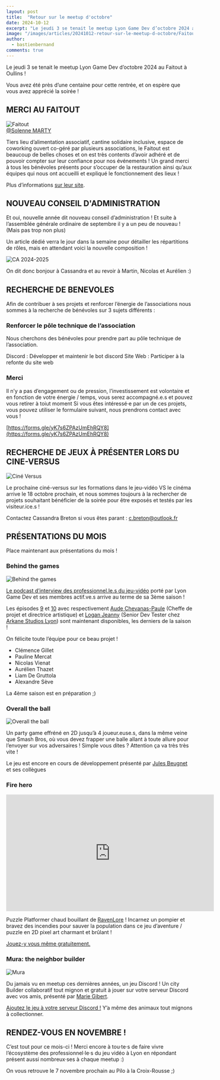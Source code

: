 ```yaml
---
layout: post
title:  "Retour sur le meetup d'octobre"
date: 2024-10-12
excerpt: "Le jeudi 3 se tenait le meetup Lyon Game Dev d’octobre 2024 au Faitout à Oullins ! Vous avez été près d’une centaine pour cette rentrée, et on espère que vous avez ..."
image: "/images/articles/20241012-retour-sur-le-meetup-d-octobre/Faitout.jpg"
author: 
  - bastienbernand
comments: true
---
```

Le jeudi 3 se tenait le meetup Lyon Game Dev d’octobre 2024 au Faitout à Oullins !

Vous avez été près d’une centaine pour cette rentrée, et on espère que vous avez apprécié la soirée !


## MERCI AU FAITOUT

<div class="box alt">
    <div class="row 50% uniform">
	<div class="6u">
        <span class="image fit">
            <img src="{{ "/images/articles/20241012-retour-sur-le-meetup-d-octobre/Faitout.jpg" | absolute_url }}" alt="Faitout" />
        </span>
        <figcaption><a href="https://www.linkedin.com/in/solenne-marty/">@Solenne MARTY</a></figcaption>
    </div>
    </div>
</div>

Tiers lieu d’alimentation associatif, cantine solidaire inclusive, espace de coworking ouvert co-géré par plusieurs associations, le Faitout est beaucoup de belles choses et on est très contents d’avoir adhéré et de pouvoir compter sur leur confiance pour nos événements !
Un grand merci à tous les bénévoles présents pour s’occuper de la restauration ainsi qu’aux équipes qui nous ont accueilli et expliqué le fonctionnement des lieux !

Plus d’informations [sur leur site](https://www.lefaitout.org/le-tiers-lieu).


## NOUVEAU CONSEIL D'ADMINISTRATION

Et oui, nouvelle année dit nouveau conseil d’administration ! Et suite à l’assemblée générale ordinaire de septembre il y a un peu de nouveau ! (Mais pas trop non plus)

Un article dédié verra le jour dans la semaine pour détailler les répartitions de rôles, mais en attendant voici la nouvelle composition !

<div class="box alt">
    <div class="row 50% uniform">
	<div class="6u">
        <span class="image fit">
            <img src="{{ "/images/articles/20241012-retour-sur-le-meetup-d-octobre/CA.png" | absolute_url }}" alt="CA 2024-2025" />
        </span>
    </div>
    </div>
</div>

On dit donc bonjour à Cassandra et au revoir à Martin, Nicolas et Aurélien :)

## RECHERCHE DE BENEVOLES

Afin de contribuer à ses projets et renforcer l’énergie de l’associations nous sommes à la recherche de bénévoles sur 3 sujets différents :

### Renforcer le pôle technique de l’association

Nous cherchons des bénévoles pour prendre part au pôle technique de l’association.

Discord : Développer et maintenir le bot discord
Site Web : Participer à la refonte du site web


### Merci

Il n’y a pas d’engagement ou de pression, l’investissement est volontaire et en fonction de votre énergie / temps, vous serez accompagné.e.s et pouvez vous retirer à toiut moment
Si vous êtes intéressé·e par un de ces projets, vous pouvez utiliser le formulaire suivant, nous prendrons contact avec vous ! 

[https://forms.gle/yK7s6ZPAzUmEhRQY8](https://forms.gle/yK7s6ZPAzUmEhRQY8)

## RECHERCHE DE JEUX À PRÉSENTER LORS DU CINE-VERSUS

<div class="box alt">
    <div class="row 50% uniform">
	<div class="6u">
        <span class="image fit">
            <img src="{{ "/images/articles/20241012-retour-sur-le-meetup-d-octobre/CineVersus.png" | absolute_url }}" alt="Ciné Versus" />
        </span>
    </div>
    </div>
</div>

Le prochaine ciné-versus sur les formations dans le jeu-vidéo VS le cinéma arrive le 18 octobre prochain, et nous sommes toujours à la rechercher de projets souhaitant bénéficier de la soirée pour être exposés et testés par les visiteur.ice.s !

Contactez Cassandra Breton si vous êtes parant : c.breton@outlook.fr

## PRÉSENTATIONS DU MOIS

Place maintenant aux présentations du mois !

### Behind the games

<div class="box alt">
    <div class="row 50% uniform">
	<div class="6u">
        <span class="image fit">
            <img src="{{ "/images/articles/20241012-retour-sur-le-meetup-d-octobre/BTG.png" | absolute_url }}" alt="Behind the games" />
        </span>
    </div>
    </div>
</div>

[Le podcast d’interview des professionnel.le.s du jeu-vidéo](https://www.youtube.com/@BehindTheGames_Podcast) porté par Lyon Game Dev et ses membres actif.ve.s arrive au terme de sa 3ème saison !

Les épisodes [9](https://www.youtube.com/watch?v=5C_uL_HKX_Y) et [10](https://www.youtube.com/watch?v=7cdlR9dr30Y) avec respectivement [Aude Chevanas-Paule](https://www.linkedin.com/in/audechenevaspaule/) (Cheffe de projet et directrice artistique) et [Logan Jeanny](https://www.linkedin.com/in/loganjeanny/) (Senior Dev Tester chez [Arkane Studios Lyon](https://www.linkedin.com/company/arkane-studios/posts/?feedView=all)) sont maintenant disponibles, les derniers de la saison !

On félicite toute l’équipe pour ce beau projet !
- Clémence Gillet
- Pauline Mercat
- Nicolas Vienat
- Aurélien Thazet
- Liam De Gruttola
- Alexandre Sève

La 4ème saison est en préparation ;)

### Overall the ball

<div class="box alt">
    <div class="row 50% uniform">
	<div class="6u">
        <span class="image fit">
            <img src="{{ "/images/articles/20241012-retour-sur-le-meetup-d-octobre/Overall.png" | absolute_url }}" alt="Overall the ball" />
        </span>
    </div>
    </div>
</div>

Un party game effréné en 2D jusqu’à 4 joueur.euse.s, dans la même veine que Smash Bros, où vous devez frapper une balle allant à toute allure pour l’envoyer sur vos adversaires ! Simple vous dites ? Attention ça va très très vite !

Le jeu est encore en cours de développement présenté par [Jules Beugnet](https://www.linkedin.com/in/jules-beugnet-06432a1b7/) et ses collègues

### Fire hero

<iframe width="560" height="315" src="https://www.youtube.com/embed/Zdsz9NNoT5A?si=r6XglaRlWw7uvwzu" title="YouTube video player" frameborder="0" allow="accelerometer; clipboard-write; encrypted-media; gyroscope; picture-in-picture; web-share" referrerpolicy="strict-origin-when-cross-origin" allowfullscreen></iframe>

Puzzle Platformer chaud bouillant de [RavenLore](https://ravenlore.itch.io/) !
Incarnez un pompier et bravez des incendies pour sauver la population dans ce jeu d’aventure / puzzle en 2D pixel art charmant et brûlant !

[Jouez-y vous même gratuitement.](https://ravenlore.itch.io/firehero)

### Mura: the neighbor builder

<div class="box alt">
    <div class="row 50% uniform">
	<div class="6u">
        <span class="image fit">
            <img src="{{ "/images/articles/20241012-retour-sur-le-meetup-d-octobre/Mura.png" | absolute_url }}" alt="Mura" />
        </span>
    </div>
    </div>
</div>

Du jamais vu en meetup ces dernières années, un jeu Discord !
Un city Builder collaboratif tout mignon et gratuit à jouer sur votre serveur Discord avec vos amis, présenté par [Marie Gibert](https://www.linkedin.com/in/marie-gibert-964073155/).

[Ajoutez le jeu à votre serveur Discord !](https://discordlist.gg/bot/1246516608764219512) Y’a même des animaux tout mignons à collectionner.

## RENDEZ-VOUS EN NOVEMBRE !

C’est tout pour ce mois-ci ! 
Merci encore à tou·te·s de faire vivre l’écosystème des professionnel·le·s du jeu vidéo à Lyon en répondant présent aussi nombreux·ses à chaque meetup :)

On vous retrouve le 7 novembre prochain au Pilo à la Croix-Rousse ;)
